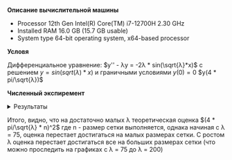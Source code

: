 **Описание вычислительной машины**

- Processor	12th Gen Intel(R) Core(TM) i7-12700H   2.30 GHz
- Installed RAM	16.0 GB (15.7 GB usable)
- System type	64-bit operating system, x64-based processor

**Условя**

Дифференциальное уравнение: $y'' - λy = -2λ * sin(\sqrt{λ}*x)$ с решением $y = sin(sqrt(λ)*x)$ и граничными
условиями $y(0) = 0$ $y(4 * pi/\sqrt{λ})$

**Численный экспиремент**

<details>
<summary>Результаты</summary>

Результаты эксперемента для λ = 1 <br>
![1](https://github.com/Salvatore112/Numerical-Methods-HW/assets/113641510/419dd6e9-a989-4e41-8aa4-d9f6a25c674d)
 <br>
Результаты эксперемента для λ = 10 <br>
![10](https://github.com/Salvatore112/Numerical-Methods-HW/assets/113641510/0f9c1a8e-68cd-4714-9e9f-49726897d512)
 <br>
Результаты эксперемента для λ = 20 <br>
![20](https://github.com/Salvatore112/Numerical-Methods-HW/assets/113641510/cc2d070b-575f-4bdb-8aac-d684545ba348)
 <br>
Результаты эксперемента для λ = 30 <br>
![30](https://github.com/Salvatore112/Numerical-Methods-HW/assets/113641510/7c74e18c-e37b-4d23-8e39-93301aa04452)
 <br>
Результаты эксперемента для λ = 40 <br>
![40](https://github.com/Salvatore112/Numerical-Methods-HW/assets/113641510/4fb469cc-563f-4ac6-b6f9-7413ca303a8b)
 <br>
Результаты эксперемента для λ = 50 <br>
![50](https://github.com/Salvatore112/Numerical-Methods-HW/assets/113641510/f52203fe-3fd5-466a-85fc-9f7585d804ec)
 <br>
Результаты эксперемента для λ = 60 <br>
![60](https://github.com/Salvatore112/Numerical-Methods-HW/assets/113641510/c9fecfc1-5066-4e73-a670-357a383d65d5)
 <br>
Результаты эксперемента для λ = 70 <br>
![70](https://github.com/Salvatore112/Numerical-Methods-HW/assets/113641510/852ed203-c36b-4716-9bde-01124e1cced3)
 <br>
Результаты эксперемента для λ = 75 <br>
![75](https://github.com/Salvatore112/Numerical-Methods-HW/assets/113641510/c58b1ca5-f7fb-4401-8006-0d4b829eb8aa)
 <br>
Результаты эксперемента для λ = 80 <br>
![80](https://github.com/Salvatore112/Numerical-Methods-HW/assets/113641510/8acb2550-a375-47f7-a3a9-151a5dd83335)
 <br>
Результаты эксперемента для λ = 85 <br>
![85](https://github.com/Salvatore112/Numerical-Methods-HW/assets/113641510/cfba7082-9a7d-4cf0-98bd-bd1b09b74fe5)
 <br>
Результаты эксперемента для λ = 90 <br>
![90](https://github.com/Salvatore112/Numerical-Methods-HW/assets/113641510/86c7f039-8e24-44b3-ae51-2c7fffab7d09)
 <br>
Результаты эксперемента для λ = 95 <br>
![95](https://github.com/Salvatore112/Numerical-Methods-HW/assets/113641510/cd2dd828-c2bb-417a-96e2-c9c43805a4ef)
 <br>
Результаты эксперемента для λ = 100 <br>
![100](https://github.com/Salvatore112/Numerical-Methods-HW/assets/113641510/a391594c-0293-43b1-bce7-122c8e0c8286)
 <br>
Результаты эксперемента для λ = 150 <br>
![150](https://github.com/Salvatore112/Numerical-Methods-HW/assets/113641510/b34023a0-2a4b-4df5-a367-456a6b541942)
 <br>
Результаты эксперемента для λ = 200 <br>
![200](https://github.com/Salvatore112/Numerical-Methods-HW/assets/113641510/64878a8f-1d98-4fdf-a656-e9c68e9c12d3)


</details>

Итого, видно, что на достаточно малых λ теоретическая оценка $(4 * pi/\sqrt{λ} * n)^2$ где n - размер сетки выполняется, однака начиная с λ = 75, оценка перестает достигаться на малых размерах сетки. С ростом λ оценка перестает достигаться все на больших размерах сетки (что можно проследить на графиках с λ = 75 до λ = 200)
